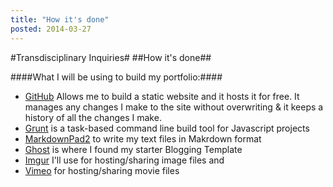 ```yaml
---
title: "How it's done"
posted: 2014-03-27
---
```


#Transdisciplinary Inquiries#
##How it's done##

####What I will be using to build my portfolio:####

- [GitHub][4] Allows me to build a static website and it hosts it for free. It manages any changes I make to the site without overwriting & it keeps a history of all the changes I make.
- [Grunt][5] is a task-based command line build tool for Javascript projects
- [MarkdownPad2][6] to write my text files in Makrdown format
- [Ghost][1] is where I found my starter Blogging Template
- [Imgur][7] I'll use for hosting/sharing image files and 
- [Vimeo][8] for hosting/sharing movie files


[1]: https://ghost.org/
[2]: https://ghost.org/features/
[3]: http://dragonfly-v4.sunflowertheme.com/
[4]: https://github.com/about
[5]: http://gruntjs.com/
[6]: http://markdownpad.com/
[7]: http://imgur.com/
[8]: https://vimeo.com/


